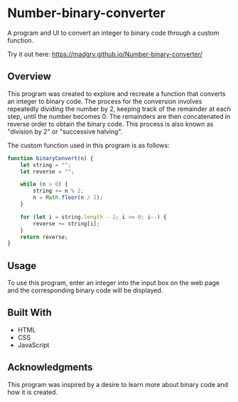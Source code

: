 # Number-binary-converter

A program and UI to convert an integer to binary code through a custom function.

Try it out here: https://madgrv.github.io/Number-binary-converter/

## Overview

This program was created to explore and recreate a function that converts an integer to binary code. The process for the conversion involves repeatedly dividing the number by 2, keeping track of the remainder at each step, until the number becomes 0. The remainders are then concatenated in reverse order to obtain the binary code. This process is also known as "division by 2" or "successive halving".

The custom function used in this program is as follows:

```javascript
function binaryConvert(n) {
    let string = "";
    let reverse = "";

    while (n > 0) {
        string += n % 2;
        n = Math.floor(n / 2);
    }

    for (let i = string.length - 1; i >= 0; i--) {
        reverse += string[i];
    }
    return reverse;
}
```

## Usage

To use this program, enter an integer into the input box on the web page and the corresponding binary code will be displayed.

## Built With

- HTML
- CSS
- JavaScript

## Acknowledgments

This program was inspired by a desire to learn more about binary code and how it is created.

